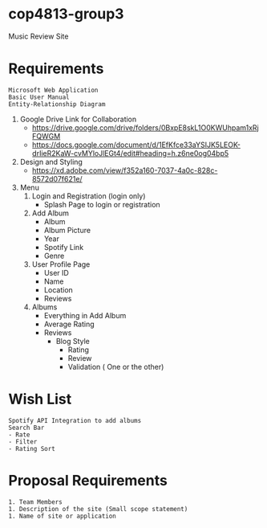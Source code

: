 # cop4813-group3
Music Review Site
# Requirements
    Microsoft Web Application
    Basic User Manual
    Entity-Relationship Diagram
1. Google Drive Link for Collaboration
    - https://drive.google.com/drive/folders/0BxpE8skL1O0KWUhpam1xRjFQWGM
    - https://docs.google.com/document/d/1EfKfce33aYSIJK5LEOK-drIieR2KaW-cvMYloJlEGt4/edit#heading=h.z6ne0og04bp5
1. Design and Styling
    - https://xd.adobe.com/view/f352a160-7037-4a0c-828c-8572d07f621e/
1. Menu
    1. Login and Registration (login only)
        - Splash Page to login or registration
    1. Add Album
        - Album
        - Album Picture
        - Year
        - Spotify Link
        - Genre
    1. User Profile Page
        - User ID
        - Name
        - Location
        - Reviews
    1. Albums
        - Everything in Add Album
        - Average Rating
        - Reviews
            - Blog Style
                - Rating
                - Review
                - Validation ( One or the other)
                
# Wish List
    Spotify API Integration to add albums
    Search Bar
    - Rate
    - Filter
    - Rating Sort
# Proposal Requirements
    1. Team Members
    1. Description of the site (Small scope statement)
    1. Name of site or application

  
